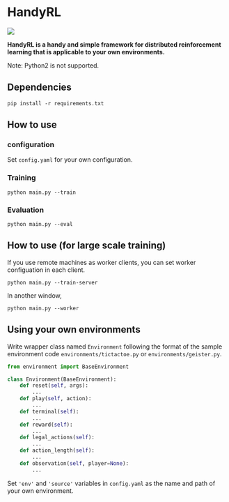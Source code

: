 # HandyRL

![](https://github.com/DeNA/HandyRL/workflows/pytest/badge.svg?branch=master)

**HandyRL is a handy and simple framework for distributed reinforcement learning that is applicable to your own environments.**

Note: Python2 is not supported.

## Dependencies
```shell
pip install -r requirements.txt
```

## How to use

### configuration

Set `config.yaml` for your own configuration.

### Training

```shell
python main.py --train
```

### Evaluation

```shell
python main.py --eval
```

## How to use (for large scale training)

If you use remote machines as worker clients, you can set worker configuation in each client.

```shell
python main.py --train-server
```

In another window,
```shell
python main.py --worker
```

## Using your own environments

Write wrapper class named `Environment` following the format of the sample environment code `environments/tictactoe.py` or `environments/geister.py`.

```python
from environment import BaseEnvironment

class Environment(BaseEnvironment):
    def reset(self, args):
        ...
    def play(self, action):
        ...
    def terminal(self):
        ...
    def reward(self):
        ...
    def legal_actions(self):
        ...
    def action_length(self):
        ...
    def observation(self, player=None):
        ...
```

Set `'env'` and `'source'` variables in `config.yaml` as the name and path of your own environment.
